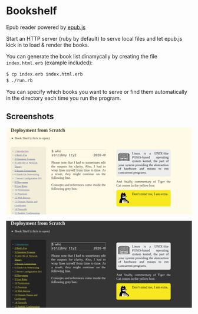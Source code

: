 # Bookshelf

Epub reader powered by [epub.js](https://github.com/futurepress/epub.js)

Start an HTTP server (ruby by default) to serve local files and let epub.js kick in to load & render
the books.

You can generate the book list dinamycally by creating the file `index.html.erb` (example included):

```sh
$ cp index.erb index.html.erb
$ ./run.rb
```

You can specify which books you want to serve or find them automatically in the directory each time
you run the program.

## Screenshots

![Light theme](images/light_theme.png)

![Dark theme](images/dark_theme.png)
